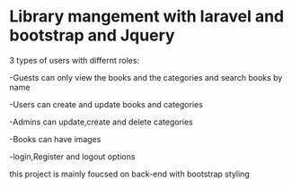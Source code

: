 # Library mangement with laravel and bootstrap and Jquery
 
3 types of users with differnt roles:

-Guests can only view the books and the categories and search books by name


-Users can create and update books and categories


-Admins can update,create and delete categories



-Books can have images 

-login,Register and logout options
  
  
  
 
 
 this project is mainly foucsed on back-end with bootstrap styling
